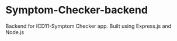 # Symptom-Checker-backend
Backend for ICD11-Symptom Checker app. Built using Express.js and Node.js
